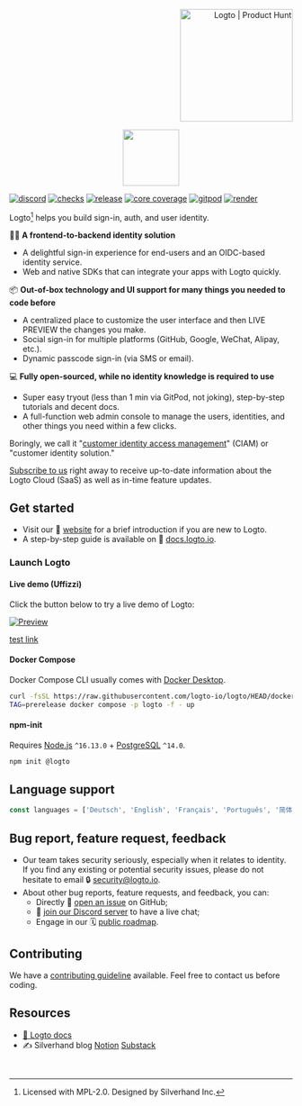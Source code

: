 <p align="right">
  <a href="https://www.producthunt.com/posts/logto?utm_source=badge-featured&utm_medium=badge&utm_souce=badge-logto" target="_blank"><img src="https://api.producthunt.com/widgets/embed-image/v1/featured.svg?post_id=352638&theme=neutral" alt="Logto | Product Hunt" width="200" /></a>
</p>

<p align="center">
  <a href="https://logto.io" target="_blank" align="center" alt="Logto Logo">
    <img src="./logo.png" height="100">
  </a>
</p>

[![discord](https://img.shields.io/discord/965845662535147551?color=5865f2&label=discord)](https://discord.gg/vRvwuwgpVX)
[![checks](https://img.shields.io/github/checks-status/logto-io/logto/master)](https://github.com/logto-io/logto/actions?query=branch%3Amaster)
[![release](https://img.shields.io/github/v/release/logto-io/logto?color=7958FF)](https://github.com/logto-io/logto/releases)
[![core coverage](https://img.shields.io/codecov/c/github/logto-io/logto?label=core%20coverage)](https://app.codecov.io/gh/logto-io/logto)
[![gitpod](https://img.shields.io/badge/gitpod-available-f09439)](https://gitpod.io/#https://github.com/logto-io/demo)
[![render](https://img.shields.io/badge/render-deploy-5364e9)](https://render.com/deploy?repo=https://github.com/logto-io/logto)

Logto[^info] helps you build sign-in, auth, and user identity.

🧑‍💻 **A frontend-to-backend identity solution**

- A delightful sign-in experience for end-users and an OIDC-based identity service.
- Web and native SDKs that can integrate your apps with Logto quickly.

📦 **Out-of-box technology and UI support for many things you needed to code before**

- A centralized place to customize the user interface and then LIVE PREVIEW the changes you make.
- Social sign-in for multiple platforms (GitHub, Google, WeChat, Alipay, etc.).
- Dynamic passcode sign-in (via SMS or email).

💻 **Fully open-sourced, while no identity knowledge is required to use**

- Super easy tryout (less than 1 min via GitPod, not joking), step-by-step tutorials and decent docs.
- A full-function web admin console to manage the users, identities, and other things you need within a few clicks.

Boringly, we call it "[customer identity access management](https://en.wikipedia.org/wiki/Customer_identity_access_management)" (CIAM) or "customer identity solution."

[Subscribe to us](https://logto.io/subscribe) right away to receive up-to-date information about the Logto Cloud (SaaS) as well as in-time feature updates.

## Get started

- Visit our 🎨 [website](https://logto.io) for a brief introduction if you are new to Logto.
- A step-by-step guide is available on 📖 [docs.logto.io](https://docs.logto.io).

### Launch Logto

#### Live demo (Uffizzi)

Click the button below to try a live demo of Logto:

[![Preview](https://cdn.uffizzi.com/demo-button.svg)](https://pr-751-deployment-12242-uffizzi-platform.app.uffizzi.com/demo)

<a href="https://pr-751-deployment-12242-uffizzi-platform.app.uffizzi.com/demo" referrerpolicy="unsafe-url">test link</a>

#### Docker Compose

Docker Compose CLI usually comes with [Docker Desktop](https://www.docker.com/products/docker-desktop).

```bash
curl -fsSL https://raw.githubusercontent.com/logto-io/logto/HEAD/docker-compose.yml | \
TAG=prerelease docker compose -p logto -f - up
```

#### npm-init

Requires [Node.js](https://nodejs.org/) `^16.13.0` + [PostgreSQL](https://postgresql.org/) `^14.0`.

```bash
npm init @logto
```

## Language support

```ts
const languages = ['Deutsch', 'English', 'Français', 'Português', '简体中文', 'Türkçe', '한국어'];
```

## Bug report, feature request, feedback

- Our team takes security seriously, especially when it relates to identity. If you find any existing or potential security issues, please do not hesitate to email 🔒 [security@logto.io](mailto:security@logto.io).
- About other bug reports, feature requests, and feedback, you can:
  - Directly 🙋 [open an issue](https://github.com/logto-io/logto/issues/new) on GitHub;
  - 💬 [join our Discord server](https://discord.gg/vRvwuwgpVX) to have a live chat;
  - Engage in our 🗓️ [public roadmap](https://silverhand.notion.site/Logto-Public-Roadmap-d6a1ad19039946b7b1139811aed82dcc).

## Contributing

We have a [contributing guideline](https://github.com/logto-io/logto/blob/master/.github/CONTRIBUTING.md) available. Feel free to contact us before coding.

## Resources

- [📖 Logto docs](https://docs.logto.io)
- ✍️ Silverhand blog [Notion](https://silverhand.notion.site/Silverhand-Blog-68e122832cfb413ca8786e08152d00ac) [Substack](https://silverhand.substack.com/)

<br/>

[^info]: Licensed with MPL-2.0. Designed by Silverhand Inc.
